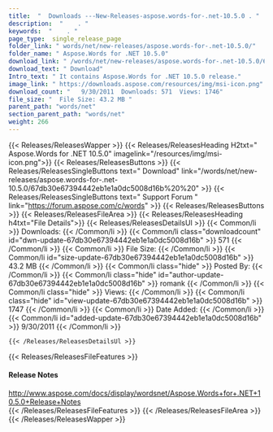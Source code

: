 ```yaml
---
title:  "  Downloads ---New-Releases-aspose.words-for-.net-10.5.0 . " 
description:  "    . " 
keywords:  "    . " 
page_type:  single_release_page
folder_link: " words/net/new-releases/aspose.words-for-.net-10.5.0/"
folder_name: " Aspose.Words for .NET 10.5.0"
download_link: " /words/net/new-releases/aspose.words-for-.net-10.5.0/67db30e67394442eb1e1a0dc5008d16b"
download_text: " Download"
Intro_text: " It contains Aspose.Words for .NET 10.5.0 release."
image_link: " https://downloads.aspose.com/resources/img/msi-icon.png"
download_count: "   9/30/2011  Downloads: 571  Views: 1746"
file_size: "  File Size: 43.2 MB "
parent_path: "words/net"
section_parent_path: "words/net"
weight: 266 
---
```


{{< Releases/ReleasesWapper >}}
  {{< Releases/ReleasesHeading H2txt=" Aspose.Words for .NET 10.5.0" imagelink="/resources/img/msi-icon.png">}}
  {{< Releases/ReleasesButtons >}}
    {{< Releases/ReleasesSingleButtons text=" Download" link="/words/net/new-releases/aspose.words-for-.net-10.5.0/67db30e67394442eb1e1a0dc5008d16b%20%20" >}}
    {{< Releases/ReleasesSingleButtons text=" Support Forum " link="https://forum.aspose.com/c/words" >}}
  {{< Releases/ReleasesButtons >}}
  {{< Releases/ReleasesFileArea >}}
    {{< Releases/ReleasesHeading h4txt="File Details">}}
    {{< Releases/ReleasesDetailsUl >}}
            {{< Common/li  >}} Downloads: {{< /Common/li >}} 
      {{< Common/li class="downloadcount" id="dwn-update-67db30e67394442eb1e1a0dc5008d16b" >}} 571 {{< /Common/li >}} 
      {{< Common/li  >}} File Size: {{< /Common/li >}} 
      {{< Common/li id="size-update-67db30e67394442eb1e1a0dc5008d16b" >}} 43.2 MB {{< /Common/li >}} 
      {{< Common/li  class="hide" >}} Posted By: {{< /Common/li >}} 
      {{< Common/li class="hide" id="author-update-67db30e67394442eb1e1a0dc5008d16b" >}} romank {{< /Common/li >}} 
      {{< Common/li class="hide"  >}} Views: {{< /Common/li >}} 
      {{< Common/li class="hide" id="view-update-67db30e67394442eb1e1a0dc5008d16b" >}} 1747 {{< /Common/li >}} 
      {{< Common/li  >}} Date Added: {{< /Common/li >}} 
      {{< Common/li id="added-update-67db30e67394442eb1e1a0dc5008d16b" >}} 9/30/2011 {{< /Common/li >}} 

    {{< /Releases/ReleasesDetailsUl >}}

  {{< Releases/ReleasesFileFeatures >}}
      <h4>Release Notes</h4><div><a href="http://www.aspose.com/docs/display/wordsnet/Aspose.Words+for+.NET+10.5.0+Release+Notes">http://www.aspose.com/docs/display/wordsnet/Aspose.Words+for+.NET+10.5.0+Release+Notes</a></div>
  {{< /Releases/ReleasesFileFeatures >}}
 {{< /Releases/ReleasesFileArea >}}
{{< /Releases/ReleasesWapper >}}



